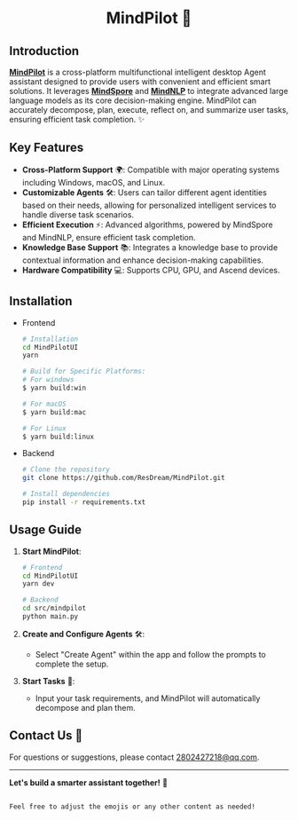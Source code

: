 # <center>MindPilot 🚀


## Introduction

[**MindPilot**](https://github.com/ResDream/MindPilot) is a cross-platform multifunctional intelligent desktop Agent assistant designed to provide users with convenient and efficient smart solutions. It leverages [**MindSpore**](https://github.com/mindspore-ai/mindspore) and [**MindNLP**](https://github.com/mindspore-lab/mindnlp) to integrate advanced large language models as its core decision-making engine. MindPilot can accurately decompose, plan, execute, reflect on, and summarize user tasks, ensuring efficient task completion. ✨

## Key Features

- **Cross-Platform Support** 🌍: Compatible with major operating systems including Windows, macOS, and Linux.
- **Customizable Agents** 🛠️: Users can tailor different agent identities based on their needs, allowing for personalized intelligent services to handle diverse task scenarios.
- **Efficient Execution** ⚡: Advanced algorithms, powered by MindSpore and MindNLP, ensure efficient task completion.
- **Knowledge Base Support** 📚: Integrates a knowledge base to provide contextual information and enhance decision-making capabilities.
- **Hardware Compatibility** 💻: Supports CPU, GPU, and Ascend devices.

## Installation
- Frontend 
   ```bash
  # Installation
   cd MindPilotUI
   yarn
   ```
     ```bash
  # Build for Specific Platforms:
   # For windows
    $ yarn build:win
    
    # For macOS
    $ yarn build:mac
    
    # For Linux
    $ yarn build:linux
   ```
  
- Backend 
    ```bash
    # Clone the repository
    git clone https://github.com/ResDream/MindPilot.git
    
    # Install dependencies
    pip install -r requirements.txt
    ```

## Usage Guide

1. **Start MindPilot**:
   ```bash
   # Frontend
   cd MindPilotUI
   yarn dev
   
   # Backend
   cd src/mindpilot
   python main.py
   ```

2. **Create and Configure Agents** 🛠️:
   - Select "Create Agent" within the app and follow the prompts to complete the setup.

3. **Start Tasks** 📝:
   - Input your task requirements, and MindPilot will automatically decompose and plan them.


## Contact Us 📧

For questions or suggestions, please contact [2802427218@qq.com](mailto:your-email@example.com).

---

**Let's build a smarter assistant together!** 🌟
```

Feel free to adjust the emojis or any other content as needed!